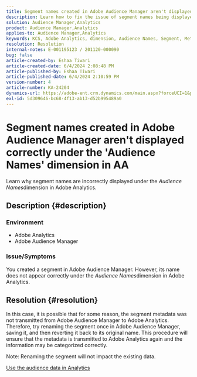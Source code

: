 ```yaml
---
title: Segment names created in Adobe Audience Manager aren't displayed correctly under the 'Audience Names' dimension in AA
description: Learn how to fix the issue of segment names being displayed incorrectly under the 'Audience Names' dimension in Adobe Analytics.
solution: Audience Manager,Analytics
product: Audience Manager,Analytics
applies-to: Audience Manager,Analytics
keywords: KCS, Adobe Analytics, dimension, Audience Names, Segment, Metadata, Audience Data
resolution: Resolution
internal-notes: E-001195123 / 201120-000090
bug: false
article-created-by: Eshaa Tiwari
article-created-date: 6/4/2024 2:08:48 PM
article-published-by: Eshaa Tiwari
article-published-date: 6/4/2024 2:10:59 PM
version-number: 4
article-number: KA-24204
dynamics-url: https://adobe-ent.crm.dynamics.com/main.aspx?forceUCI=1&pagetype=entityrecord&etn=knowledgearticle&id=9797a2f1-7b22-ef11-840b-6045bd0201f5
exl-id: 5d309646-bc68-4f13-ab13-d52b995489a0
---
```

# Segment names created in Adobe Audience Manager aren't displayed correctly under the 'Audience Names' dimension in AA


Learn why segment names are incorrectly displayed under the *Audience Names*dimension in Adobe Analytics.

## Description {#description}


### Environment

- Adobe Analytics
- Adobe Audience Manager


### Issue/Symptoms

You created a segment in Adobe Audience Manager. However, its name does not appear correctly under the *Audience Names*dimension in Adobe Analytics.


## Resolution {#resolution}


In this case, it is possible that for some reason, the segment metadata was not transmitted from Adobe Audience Manager to Adobe Analytics. Therefore, try renaming the segment once in Adobe Audience Manager, saving it, and then reverting it back to its original name. This procedure will ensure that the metadata is transmitted to Adobe Analytics again and the information may be categorized correctly.

Note: Renaming the segment will not impact the existing data.

[Use the audience data in Analytics](https://experienceleague.adobe.com/en/docs/analytics/integration/audience-analytics/audience-analytics-workflow/use-audience-data-analytics)
